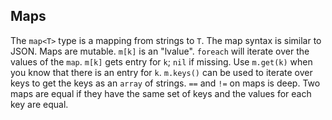 ## Maps

The `map<T>` type is a mapping from strings to `T`. The map syntax is similar to JSON. Maps are mutable. `m[k]` is an "lvalue". `foreach` will iterate over the values of the `map`. `m[k]` gets entry for `k`; `nil` if missing. Use `m.get(k)` when you know that there is an entry for `k`. `m.keys()` can be used to iterate over keys to get the keys as an `array` of strings. `==` and `!=` on maps is deep. Two maps are equal if they have the same set of keys and the values for each key are equal.